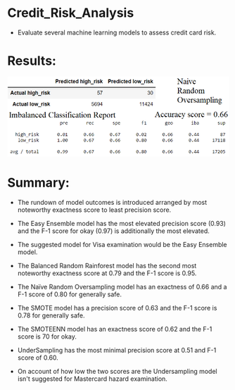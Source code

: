 # Credit_Risk_Analysis
- Evaluate several machine learning models to assess credit card risk.

# Results:
![Credit_Risk_Analysis](capture1.png)



# Summary:

- The rundown of model outcomes is introduced arranged by most noteworthy exactness score to least precision score. 

- The Easy Ensemble model has the most elevated precision score (0.93) and the F-1 score for okay (0.97) is additionally the most elevated. 

- The suggested model for Visa examination would be the Easy Ensemble model. 

- The Balanced Random Rainforest model has the second most noteworthy exactness score at 0.79 and the F-1 score is 0.95. 

- The Naïve Random Oversampling model has an exactness of 0.66 and a F-1 score of 0.80 for generally safe. 

- The SMOTE model has a precision score of 0.63 and the F-1 score is 0.78 for generally safe. 

- The SMOTEENN model has an exactness score of 0.62 and the F-1 score is 70 for okay. 

- UnderSampling has the most minimal precision score at 0.51 and F-1 score of 0.60. 

- On account of how low the two scores are the Undersampling model isn't suggested for Mastercard hazard examination.
